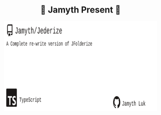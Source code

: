 <!-- built at 9/10/2023, 10:11:14 PM -->
<h1 align="center">
🎉 Jamyth Present 🎉
</h1>
<p align="center">
    <a href="https://github.com/Jamyth/Jederize">
        <img width="1000" height="300" src="./readme.svg" />
    </a>
</p>